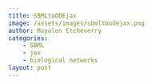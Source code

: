 ```yaml
---
title: SBMLtoODEjax
image: /assets/images/sbmltoodejax.png
author: Mayalen Etcheverry
categories:
    - SBML
    - jax
    - biological networks
layout: post
---
```


<script type="text/javascript">
window.location = "https://github.com/flowersteam/sbmltoodejax"
</script>
